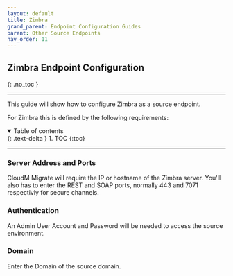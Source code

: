 ```yaml
---
layout: default
title: Zimbra
grand_parent: Endpoint Configuration Guides
parent: Other Source Endpoints
nav_order: 11
---
```


## Zimbra Endpoint Configuration
{: .no_toc }

---

This guide will show how to configure Zimbra as a source endpoint. 

For Zimbra this is defined by the following requirements:

<a name="top"></a>
<details open markdown="block">
  <summary>
    Table of contents
  </summary>
  {: .text-delta }
1. TOC
{:toc}
</details>

---

### Server Address and Ports 

CloudM Migrate will require the IP or hostname of the Zimbra server. You'll also has to enter the REST and SOAP ports, normally 443 and 7071 respectivly for secure channels. 

### Authentication

An Admin User Account and Password will be needed to access the source environment. 

### Domain

Enter the Domain of the source domain. 
